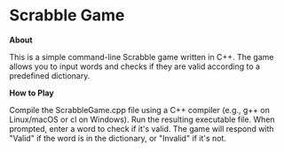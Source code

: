 <h1><b>Scrabble Game</b></h1>
<b>About</b>


This is a simple command-line Scrabble game written in C++. The game allows you to input words and checks if they are valid according to a predefined dictionary.

<b>How to Play</b>


Compile the ScrabbleGame.cpp file using a C++ compiler (e.g., g++ on Linux/macOS or cl on Windows).
Run the resulting executable file.
When prompted, enter a word to check if it's valid.
The game will respond with "Valid" if the word is in the dictionary, or "Invalid" if it's not.

